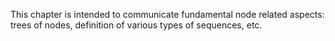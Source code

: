 
This chapter is intended to communicate fundamental node related aspects:
trees of nodes, definition of various types of sequences, etc.
